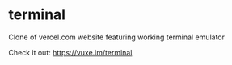 # terminal
Clone of vercel.com website featuring working terminal emulator

Check it out: https://vuxe.im/terminal
